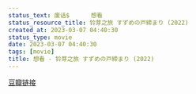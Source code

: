 ```yaml
---
status_text: 废话$      想看
status_resource_title: 铃芽之旅 すずめの戸締まり‎ (2022)
created_at: 2023-03-07 04:40:30
status_type: movie
date: 2023-03-07 04:40:30
tags: [movie]
title: 想看 - 铃芽之旅 すずめの戸締まり‎ (2022)
---
```

[豆瓣链接](https://movie.douban.com/subject/35371261/)
